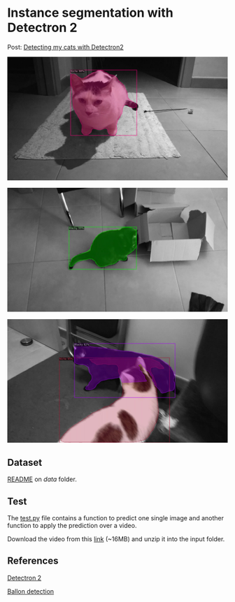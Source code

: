 # Instance segmentation with Detectron 2

Post: [Detecting my cats with Detectron2](https://davamix.net/posts/detecting-my-cats-with-Detectron2.html) 

![Niche 1](./imgs/inference_0.jpg "Niche 1")

![Blacky 1](./imgs/inference_1.jpg "Blacky 1")

![Mix classes](./imgs/test.jpg "Mix classes")

## Dataset

[README](./data/README.md) on <em>data</em> folder.

## Test

The [test.py](./src/test.py) file contains a function to predict one single image and another function to apply the prediction over a video.

Download the video from this [link](https://drive.google.com/open?id=1ZjnhEUtPsSep4QfqJ4fFtZPEKwblxY-W) (~16MB) and unzip it into the input folder.

## References
[Detectron 2](https://github.com/facebookresearch/detectron2)

[Ballon detection](https://github.com/davamix/balloon-detectron2)
